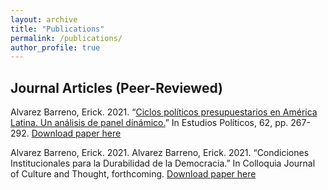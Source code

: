 ```yaml
---
layout: archive
title: "Publications"
permalink: /publications/
author_profile: true
---
```


Journal Articles (Peer-Reviewed)
---
Alvarez Barreno, Erick. 2021. “[Ciclos políticos presupuestarios en América Latina. Un análisis de panel dinámico.](https://revistas.udea.edu.co/index.php/estudiospoliticos/article/view/344333)” In Estudios Políticos, 62, pp. 267-292. 
[Download paper here](http://ealvarezb.github.io/files/paper2.pdf)

Alvarez Barreno, Erick. 2021. Alvarez Barreno, Erick. 2021. “Condiciones Institucionales para la Durabilidad de la
Democracia.” In Colloquia Journal of Culture and Thought, forthcoming. [Download paper here](http://ealvarezb.github.io/files/paper1.pdf)
